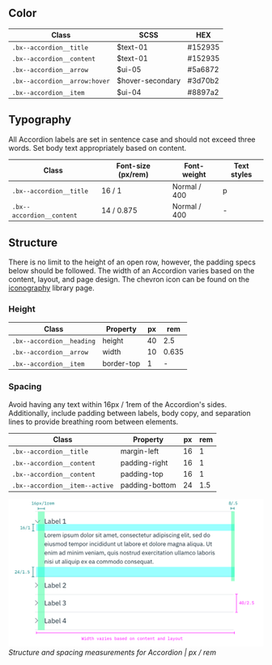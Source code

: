 ## Color

| Class                         | SCSS             | HEX        |
|-------------------------------|------------------|------------|
| `.bx--accordion__title`       | $text-01         |  #152935   |
| `.bx--accordion__content`     | $text-01         |  #152935   |
| `.bx--accordion__arrow`       | $ui-05           |  #5a6872   |
| `.bx--accordion__arrow:hover` | $hover-secondary |  #3d70b2   |
| `.bx--accordion__item`        | $ui-04           |  #8897a2   |

## Typography

All Accordion labels are set in sentence case and should not exceed three words. Set body text appropriately based on content.

| Class                   | Font-size (px/rem) | Font-weight  | Text styles |
|-------------------------|--------------------|--------------|-------------|
| `.bx--accordion__title`  | 16 / 1             | Normal / 400 | p           |
| `.bx--accordion__content`| 14 / 0.875         | Normal / 400 | -           |

## Structure

There is no limit to the height of an open row, however, the padding specs below should be followed. The width of an Accordion varies based on the content, layout, and page design. The chevron icon can be found on the [iconography](/style/iconography/library) library page.

### Height

| Class                   |  Property   | px  | rem  |
|--------------------------|------------|-----|------|
|`.bx--accordion__heading` | height     | 40  | 2.5  |
|`.bx--accordion__arrow`   | width      | 10  | 0.635|
|`.bx--accordion__item`    | border-top | 1   | -    |

### Spacing

Avoid having any text within 16px / 1rem of the Accordion's sides. Additionally, include padding between labels, body copy, and separation lines to provide breathing room between elements.

| Class                         | Property      | px | rem |
|-------------------------------|---------------|----|-----|
|`.bx--accordion__title`        | margin-left   | 16 | 1   |
|`.bx--accordion__content`      | padding-right | 16 | 1   |
|`.bx--accordion__content`      | padding-top   |16  | 1   |
|`.bx--accordion__item--active` | padding-bottom| 24 | 1.5 |

![Structure and spacing measurements for Accordion](images/accordion-style-1.png)
_Structure and spacing measurements for Accordion | px / rem_
